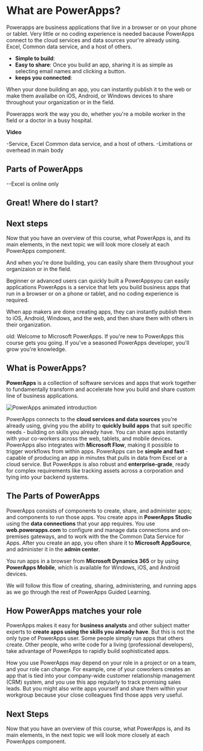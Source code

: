 # What are PowerApps?
Powerapps are business applications that live in a browser or on your phone or tablet. Very little or no coding experience is needed bacause PowerApps connect to the cloud services and data sources your're already using. Excel, Common data service, and a host of others.
- **Simple to build**:
- **Easy to share**: Once you build an app, sharing it is as simple as selecting email names and clicking a button.
- **keeps you connected**: 

When your done building an app, you can instantly publish it to the web or make them availalbe on iOS, Android, or Windows devices to share throughout your organization or in the field.

Powerapps work the way you do, whether you're a mobile worker in the field or a doctor in a busy hospital.

**Video**

-Service, Excel Common data service, and a host of others.
-Limitations or overhead in main body

## Parts of PowerApps
--Excel is online only


## Great! Where do I start?

## Next steps
Now that you have an overview of this course, what PowerApps is, and its main elements, in the next topic we will look more closely at each PowerApps component.


And when you're done building, you can easily share them throughout your organizaion or in the field.


Beginner or advanced users can quickly built a PowerAppsyou can easily applications PowerApps is a service that lets you build business apps that run in a browser or on a phone or tablet, and no coding experience is required. 

When app makers are done creating apps, they can instantly publish them to iOS, Android, Windows, and the web, and then share them with others in their organization.



old:
Welcome to Microsoft PowerApps. If you're new to PowerApps this course gets you going. If you've a seasoned PowerApps developer, you'll grow you're knowledge. 

## What is PowerApps?
**PowerApps** is a collection of software services and apps that work together to fundamentally transform and accelerate how you build and share custom line of business applications.

![PowerApps animated introduction](./media/learning-introducing-powerapps/powerapps-intro.gif)

PowerApps connects to the **cloud services and data sources** you're already using, giving you the ability to **quickly build apps** that suit specific needs - building on skills you already have. You can share apps instantly with your co-workers across the web, tablets, and mobile devices. PowerApps also integrates with **Microsoft Flow**, making it possible to trigger workflows from within apps. PowerApps can be **simple and fast**  -  capable of producing an app in minutes that pulls in data from Excel or a cloud service. But PowerApps is also robust and **enterprise-grade**, ready for complex requirements like tracking assets across a corporation and tying into your backend systems.

## The Parts of PowerApps
PowerApps consists of components to create, share, and administer apps; and components to run those apps. You create apps in  **PowerApps Studio** using the **data connections** that your app requires. You use **web.powerapps.com** to configure and manage data connections and on-premises gateways, and to work with the the Common Data Service for Apps. After you create an app, you often share it to **Microsoft AppSource**, and administer it in the **admin center**.

You run apps in a browser from **Microsoft Dynamics 365** or by using **PowerApps Mobile**, which is available for Windows, iOS, and Android devices.

We will follow this flow of creating, sharing, administering, and running apps as we go through the rest of PowerApps Guided Learning.

## How PowerApps matches your role
PowerApps makes it easy for **business analysts** and other subject matter experts to **create apps using the skills you already have**. But this is not the only type of PowerApps user. Some people simply run apps that others create. Other people, who write code for a living (professional developers), take advantage of PowerApps to rapidly build sophisticated apps.

How you use PowerApps may depend on your role in a project or on a team, and your role can change. For example, one of your coworkers creates an app that is tied into your company-wide customer relationship management (CRM) system, and you use this app regularly to track promising sales leads. But you might also write apps yourself and share them within your workgroup because your close colleagues find those apps very useful.

## Next Steps
Now that you have an overview of this course, what PowerApps is, and its main elements, in the next topic we will look more closely at each PowerApps component.


